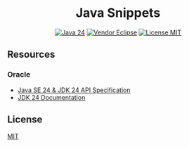 <h1 align="center">Java Snippets</h1>

<p align="center">
    <a href="https://openjdk.org/projects/jdk/24/">
        <img src="https://img.shields.io/badge/java-24-orange?style=flat&logo=openjdk"  alt="Java 24" /></a>
    <a href="https://adoptium.net/temurin/releases/?version=24">
        <img src="https://img.shields.io/badge/vendor-eclipse-orange?style=flat&logo=openjdk"  alt="Vendor Eclipse" /></a>
    <a href="./LICENSE.md">
        <img src="https://img.shields.io/badge/license-mit-white?style=flat&logo=github"  alt="License MIT" /></a>
</p>

## Resources

### Oracle

- [Java SE 24 & JDK 24 API Specification](https://docs.oracle.com/en/java/javase/24/docs/api/index.html)
- [JDK 24 Documentation](https://docs.oracle.com/en/java/javase/24/index.html)

## License

[MIT](LICENSE.md)
